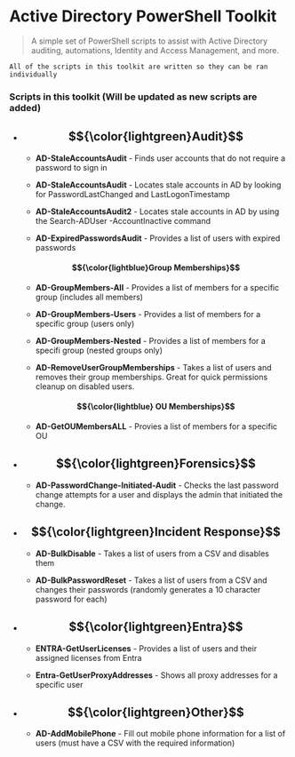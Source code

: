 
# Active Directory PowerShell Toolkit

> A simple set of PowerShell scripts to assist with Active Directory auditing, automations, Identity and Access Management, and more. 


`All of the scripts in this toolkit are written so they can be ran individually`


### Scripts in this toolkit (Will be updated as new scripts are added)


* ## $${\color{lightgreen}Audit}$$

    - **AD-StaleAccountsAudit** - Finds user accounts that do not require a password to sign in 

    - **AD-StaleAccountsAudit** - Locates stale accounts in AD by looking for PasswordLastChanged and LastLogonTimestamp

    - **AD-StaleAccountsAudit2** - Locates stale accounts in AD by using the Search-ADUser -AccountInactive command 

    - **AD-ExpiredPasswordsAudit** - Provides a list of users with expired passwords 

    #### $${\color{lightblue}Group Memberships}$$ 

    - **AD-GroupMembers-All** - Provides a list of members for a specific group (includes all members)

    - **AD-GroupMembers-Users** - Provides a list of members for a specific group (users only)

    - **AD-GroupMembers-Nested** - Provides a list of members for a specifi group (nested groups only)

    - **AD-RemoveUserGroupMemberships** - Takes a list of users and removes their group memberships. Great for quick permissions cleanup on disabled users. 


    #### $${\color{lightblue} OU Memberships}$$

    - **AD-GetOUMembersALL** - Provies a list of members for a specific OU 


* ## $${\color{lightgreen}Forensics}$$

   - **AD-PasswordChange-Initiated-Audit** - Checks the last password change attempts for a user and displays the admin that initiated the change. 


* ## $${\color{lightgreen}Incident Response}$$

    - **AD-BulkDisable** - Takes a list of users from a CSV and disables them 

    - **AD-BulkPasswordReset** - Takes a list of users from a CSV and changes their passwords (randomly generates a 10 character password for each)
   

* ## $${\color{lightgreen}Entra}$$

    - **ENTRA-GetUserLicenses** - Provides a list of users and their assigned licenses from Entra 

    - **Entra-GetUserProxyAddresses** - Shows all proxy addresses for a specific user 


* ## $${\color{lightgreen}Other}$$

    - **AD-AddMobilePhone** - Fill out mobile phone information for a list of users (must have a CSV with the required information) 



